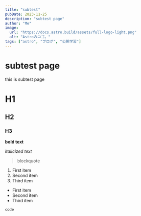 ```yaml
---
title: "subtest"
pubDate: 2023-11-25
description: "subtest page"
author: "Me"
image:
  url: "https://docs.astro.build/assets/full-logo-light.png"
  alt: "Astroのロゴ。"
tags: ["astro", "ブログ", "公開学習"]
---
```


# subtest page

this is subtest page

# H1

## H2

### H3

**bold text**

_italicized text_

> blockquote

1. First item
2. Second item
3. Third item

- First item
- Second item
- Third item

`code`